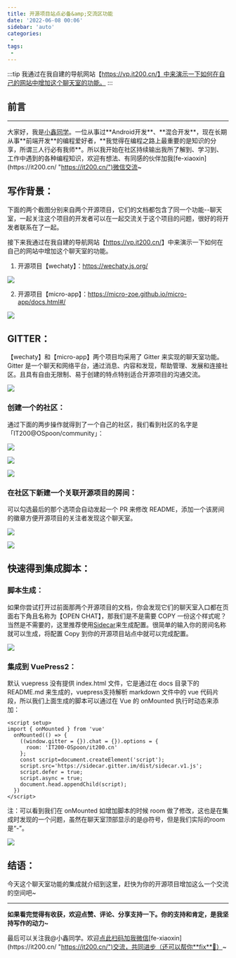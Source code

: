 ```yaml
---
title: 开源项目站点必备&amp;交流区功能
date: '2022-06-08 00:06'
sidebar: 'auto'
categories:
 - 
tags:
 - 
---
```


:::tip
我通过在我自建的导航网站【https://vp.it200.cn/】中来演示一下如何在自己的网站中增加这个聊天室的功能。
:::

<!-- more -->

## 前言
------

大家好，我是[小鑫同学](https://it200.cn/ "https://it200.cn/")。一位从事过**Android开发**、**混合开发**，现在长期从事**前端开发**的编程爱好者，**我觉得在编程之路上最重要的是知识的分享，所谓三人行必有我师**。所以我开始在社区持续输出我所了解到、学习到、工作中遇到的各种编程知识，欢迎有想法、有同感的伙伴加我[fe-xiaoxin](https://it200.cn/ "https://it200.cn/")微信交流~

## 写作背景：

下面的两个截图分别来自两个开源项目，它们的文档都包含了同一个功能--聊天室，一起关注这个项目的开发者可以在一起交流关于这个项目的问题，很好的将开发者联系在了一起。

接下来我通过在我自建的导航网站【<https://vp.it200.cn/>】中来演示一下如何在自己的网站中增加这个聊天室的功能。


1.  开源项目【wechaty】：<https://wechaty.js.org/>

![](https://p3-juejin.byteimg.com/tos-cn-i-k3u1fbpfcp/18e1d156d27e4562b1c1d5a3df3ee50e~tplv-k3u1fbpfcp-zoom-1.image)

2.  开源项目【micro-app】：<https://micro-zoe.github.io/micro-app/docs.html#/>

![](https://p3-juejin.byteimg.com/tos-cn-i-k3u1fbpfcp/7365b395d0294a7b9e1e8c82d0ade52c~tplv-k3u1fbpfcp-zoom-1.image)

## GITTER：

【wechaty】和【micro-app】两个项目均采用了 Gitter 来实现的聊天室功能。Gitter 是一个聊天和网络平台，通过消息、内容和发现，帮助管理、发展和连接社区。且具有自由无限制、易于创建的特点特别适合开源项目的沟通交流。

![](https://p3-juejin.byteimg.com/tos-cn-i-k3u1fbpfcp/9ca0d4a120984386aa0b07697efd02eb~tplv-k3u1fbpfcp-zoom-1.image)

### 创建一个的社区：

通过下面的两步操作就得到了一个自己的社区，我们看到社区的名字是「IT200@OSpoon/community」：

![](https://p3-juejin.byteimg.com/tos-cn-i-k3u1fbpfcp/2dbe50972f5f4f78af8577f5806a47ce~tplv-k3u1fbpfcp-zoom-1.image)

![](https://p3-juejin.byteimg.com/tos-cn-i-k3u1fbpfcp/7070c53d30c74fb0b75efc11333b6f60~tplv-k3u1fbpfcp-zoom-1.image)

![](https://p3-juejin.byteimg.com/tos-cn-i-k3u1fbpfcp/f6234b4448f84445bc93bb04798db917~tplv-k3u1fbpfcp-zoom-1.image)

### 在社区下新建一个关联开源项目的房间：

可以勾选最后的那个选项会自动发起一个 PR 来修改 README，添加一个该房间的徽章方便开源项目的关注者发现这个聊天室。

![](https://p3-juejin.byteimg.com/tos-cn-i-k3u1fbpfcp/9ea7384503be488184968e50df319df3~tplv-k3u1fbpfcp-zoom-1.image)

![](https://p3-juejin.byteimg.com/tos-cn-i-k3u1fbpfcp/54fcf86110c743e6802516b4f9ff3048~tplv-k3u1fbpfcp-zoom-1.image)

## 快速得到集成脚本：

### 脚本生成：

如果你尝试打开过前面那两个开源项目的文档，你会发现它们的聊天室入口都在页面右下角且名称为【OPEN CHAT】，那我们是不是需要 COPY 一份这个样式呢？当然是不需要的，这里推荐使用[Sidecar](https://sidecar.gitter.im/)来生成配置。很简单的输入你的房间名称就可以生成，将配置 Copy 到你的开源项目站点中就可以完成配置。

![](https://p3-juejin.byteimg.com/tos-cn-i-k3u1fbpfcp/2c3003fc5d3f4e27aaae9e30de4c5e65~tplv-k3u1fbpfcp-zoom-1.image)

### 集成到 VuePress2：

默认 vuepress 没有提供 index.html 文件，它是通过在 docs 目录下的 README.md 来生成的，vuepress支持解析 markdown 文件中的 vue 代码片段，所以我们上面生成的脚本可以通过在 Vue 的 onMounted 执行时动态来添加：

```
<script setup>
import { onMounted } from 'vue'
  onMounted(() => {
    ((window.gitter = {}).chat = {}).options = {
      room: 'IT200-OSpoon/it200.cn'
    };
    const script=document.createElement('script');
    script.src='https://sidecar.gitter.im/dist/sidecar.v1.js';
    script.defer = true;
    script.async = true;
    document.head.appendChild(script);
  })
</script>
```

注：可以看到我们在 onMounted 如增加脚本的时候 room 做了修改，这也是在集成时发现的一个问题，虽然在聊天室顶部显示的是@符号，但是我们实际的room 是“-”。

![](https://p3-juejin.byteimg.com/tos-cn-i-k3u1fbpfcp/f2c73c4b783d44b697f0489b462f0a4a~tplv-k3u1fbpfcp-zoom-1.image)

## 结语：

今天这个聊天室功能的集成就介绍到这里，赶快为你的开源项目增加这么一个交流的空间吧~

* * *

**如果看完觉得有收获，欢迎点赞、评论、分享支持一下。你的支持和肯定，是我坚持写作的动力~**

最后可以关注我@小鑫同学。欢迎[点此扫码加我微信](https://it200.cn/ "https://it200.cn/")[fe-xiaoxin](https://it200.cn/ "https://it200.cn/")交流，共同进步（还可以帮你**fix**🐛）~